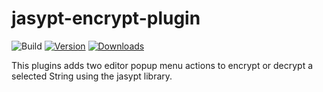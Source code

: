 # jasypt-encrypt-plugin

![Build](https://github.com/thermoweb/adr-manager-intellij/workflows/Build/badge.svg)
[![Version](https://img.shields.io/jetbrains/plugin/v/19816-jasypt-encrypt-text.svg)](https://plugins.jetbrains.com/plugin/19816-jasypt-encrypt-text)
[![Downloads](https://img.shields.io/jetbrains/plugin/d/19816-jasypt-encrypt-text.svg)](https://plugins.jetbrains.com/plugin/19816-jasypt-encrypt-text)

<!-- Plugin description -->
This plugins adds two editor popup menu actions to encrypt or decrypt a selected String using the jasypt library.
<!-- Plugin description end -->
